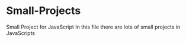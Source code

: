 # Small-Projects
Small Project for JavaScript
In this file there are lots of small projects in JavaScripts
